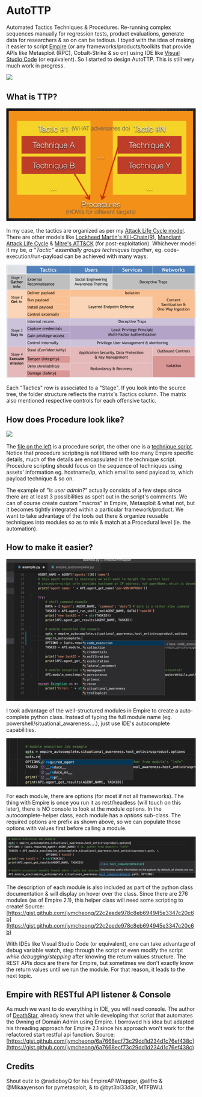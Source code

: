 # AutoTTP
Automated Tactics Techniques &amp; Procedures. Re-running complex sequences manually for regression tests, product evaluations, generate data for researchers & so on can be tedious. I toyed with the idea of making it easier to script [Empire](https://github.com/EmpireProject/Empire) (or any frameworks/products/toolkits that provide APIs like Metasploit (RPC), Cobalt-Strike & so on) using IDE like [Visual Studio Code](https://code.visualstudio.com) (or equivalent). So I started to design AutoTTP. This is still very much work in progress. 

![](https://raw.githubusercontent.com/jymcheong/AutoTTP/master/screenshots/empireScripting.gif)

## What is TTP?
![](screenshots/ttp.png)

In my case, the tactics are organized as per my [Attack Life Cycle model](https://jym.sg). There are other models like [Lockheed Martin's Kill-Chain(R)](http://www.lockheedmartin.com/us/what-we-do/aerospace-defense/cyber/cyber-kill-chain.html), [Mandiant Attack Life Cycle](http://www.iacpcybercenter.org/resource-center/what-is-cyber-crime/cyber-attack-lifecycle/) & [Mitre's ATT&CK](https://attack.mitre.org) (for post-exploitation). Whichever model it my be, *a "Tactic" essentially groups techniques together*, eg. code-execution/run-payload can be achieved with many ways:

![](screenshots/ALCmatrix.png)

Each "Tactics" row is associated to a "Stage". If you look into the source tree, the folder structure reflects the matrix's Tactics column. The matrix also mentioned respective controls for each offensive tactic.

## How does Procedure look like?

![](https://raw.githubusercontent.com/jymcheong/AutoTTP/master/screenshots/procedureVStechniques.png)

The [file on the left](https://github.com/jymcheong/AutoTTP/blob/master/bypassUAC_procedure_example.py) is a procedure script, the other one is a [technique script](https://github.com/jymcheong/AutoTTP/blob/master/stage3/internal_reconn/windows/empire_is_user_admin.py). Notice that procedure scripting is not littered with too many Empire specific details, much of the details are encapsulated in the technique script. Procedure scripting should focus on the sequence of techniques using assets' information eg. hostname/ip, which email to send payload to, which payload technique & so on.

The example of *"is user admin?"* actually consists of a few steps since there are at least 3 possibilities as spelt out in the script's comments. We can of course create custom "macros" in Empire, Metasploit & what not, but it becomes tightly integrated within a particular framework/product. We want to take advantage of the tools out there & organize reusable techniques into modules so as to mix & match at a Procedural level (ie. the automation).

## How to make it easier?
![](screenshots/autocomplete.png)

I took advantage of the well-structured modules in Empire to create a auto-complete python class. Instead of typing the full module name (eg. powershell/situational_awareness....), just use IDE's autocomplete capabilities.

![](screenshots/requiredoptions.png)

For each module, there are options (for most if not all frameworks). The thing with Empire is once you run it as rest/headless (will touch on this later), there is NO console to look at the module options. In the autocomplete-helper class, each module has a *options* sub-class. The required options are prefix as shown above, so we can populate those options with values first before calling a module. 

![](screenshots/moduledesc.png)

The description of each module is also included as part of the python class documentation & will display on hover over the class. Since there are 276 modules (as of Empire 2.1), this helper class will need some scripting to create! Source: [https://gist.github.com/jymcheong/22c2eede978c8eb694945e3347c20c6b](https://gist.github.com/jymcheong/22c2eede978c8eb694945e3347c20c6b)

With IDEs like Visual Studio Code (or equivalent), one can take advantage of debug variable watch, step through the script or even modify the script *while debugging/stepping* after knowing the return values structure. The REST APIs docs are there for Empire, but sometimes we don't exactly know the return values until we run the module. For that reason, it leads to the next topic.

## Empire with RESTful API listener & Console
As much we want to do everything in IDE, you will need console. The author of [DeathStar](https://github.com/byt3bl33d3r/DeathStar), already knew that while developing that script that automates the 0wning of Domain Admin using Empire. I borrowed his idea but adapted his threading approach for Empire 2.1 since his approach won't work for the refactored start restful api function. Source: [https://gist.github.com/jymcheong/6a7668ecf73c29dd1d234d1c76ef438c](https://gist.github.com/jymcheong/6a7668ecf73c29dd1d234d1c76ef438c)

## Credits
Shout outz to @radioboyQ for his EmpireAPIWrapper, @allfro & @Mikaayenson for pymetasploit, & to @byt3bl33d3r, MTFBWU. 
